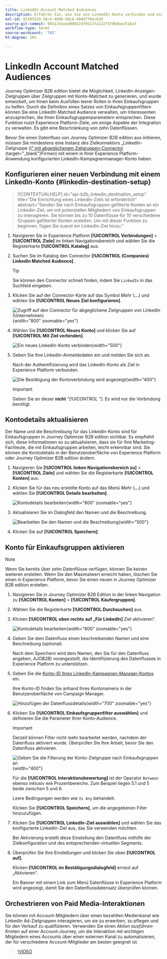 ```yaml
---
title: LinkedIn Account Matched Audiences
description: Erfahren Sie, wie Sie ein LinkedIn-Konto verbinden und einen Datenfluss für Einkaufsgruppen aktivieren.
exl-id: d2303529-16c4-4b0b-b8c8-404dff8ec63d
source-git-commit: 9031191ead88652df95137a122f379b0ae2516a7
workflow-type: tm+mt
source-wordcount: '742'
ht-degree: 16%

---
```


# LinkedIn Account Matched Audiences

Journey Optimizer B2B edition bietet die Möglichkeit, LinkedIn-Anzeigen-Zielgruppen über Zielgruppen mit Konto-Matched zu generieren, und wurde entwickelt, um Ihnen beim Ausfüllen leerer Rollen in Ihren Einkaufsgruppen zu helfen. Durch die Definition eines Satzes von Einkaufsgruppenfiltern können Sie eine LinkedIn Matched Audience verwalten, um Interessenten anzusprechen, die Ihren Einkaufsgruppenparametern entsprechen. Diese Funktion nutzt Experience Platform-Ziele, um einige Aspekte der Integration zu verwalten. Es gibt eine Beschränkung von zehn Datenflüssen.

Bevor Sie einen Datenfluss von Journey Optimizer B2B edition aus initiieren, müssen Sie mindestens eine Instanz des Zielkonnektors „LinkedIn-Zielgruppe ([)“ mit abgeglichenem Zielgruppen-Connector ](https://experienceleague.adobe.com/de/docs/experience-platform/destinations/catalog/social/linkedin#connect){target="_blank"}Firmen) mit einem in Ihrer Experience Platform-Anwendung konfigurierten LinkedIn-Kampagnenmanager-Konto haben.

## Konfigurieren einer neuen Verbindung mit einem LinkedIn-Konto {#linkedin-destination-setup}

>[!CONTEXTUALHELP]
>id="ajo-b2b_linkedin_destination_setup"
>title="Die Einrichtung eines LinkedIn-Ziels ist erforderlich"
>abstract="Senden Sie nach Einkaufsgruppen gefilterte Konten an ein Linkedin-Ziel, um mit potenziellen Mitgliedern von Einkaufsgruppen zu interagieren. Sie können bis zu 10 Datenflüsse für 10 verschiedene Gruppen gefilterter Konten erstellen. Um mit dieser Funktion zu beginnen, fügen Sie zuerst ein LinkedIn-Ziel hinzu."

1. Navigieren Sie in Experience Platform **[!UICONTROL Verbindungen]** > **[!UICONTROL Ziele]** im linken Navigationsbereich und wählen Sie die Registerkarte **[!UICONTROL Katalog]** aus.

1. Suchen Sie im Katalog den Connector **[!UICONTROL (Companies) LinkedIn Matched Audience]** .

   >[!TIP]
   >
   >Sie können den Connector schnell finden, indem Sie `LinkedIn` in das Suchfeld eingeben.

1. Klicken Sie auf der Connector-Karte auf das Symbol _Mehr_ (**…**) und wählen Sie **[!UICONTROL Neues Ziel konfigurieren]**.

   ![Zugriff auf den Connector für abgeglichene Zielgruppen von LinkedIn (Unternehmen)](./assets/aep-destinations-catalog-linkedin.png){width="800" zoomable="yes"}

1. Wählen Sie **[!UICONTROL Neues Konto]** und klicken Sie auf **[!UICONTROL Mit Ziel verbinden]**.

   ![Ein neues LinkedIn-Konto verbinden](./assets/aep-destinations-catalog-linkedin-new-account.png){width="500"}

1. Geben Sie Ihre LinkedIn-Anmeldedaten ein und melden Sie sich an.

   Nach der Authentifizierung wird das LinkedIn-Konto als Ziel in Experience Platform verbunden.

   ![Die Bestätigung der Kontoverbindung wird angezeigt](./assets/aep-destinations-catalog-linkedin-connected.png){width="400"}

   >[!IMPORTANT]
   >
   >Geben Sie an dieser **nicht** &quot;_[!UICONTROL &quot;]_. Es wird nur die Verbindung benötigt.

## Kontodetails aktualisieren

Der Name und die Beschreibung für das LinkedIn-Konto sind für Einkaufsgruppen in Journey Optimizer B2B edition sichtbar. Es empfiehlt sich, diese Informationen so zu aktualisieren, dass sie für Ihre Marketing-Fachleute, die mit Einkaufsgruppen arbeiten, leicht erkennbar sind. Sie können die Kontodetails in der Benutzeroberfläche von Experience Platform oder Journey Optimizer B2B edition ändern.

1. Navigieren Sie **[!UICONTROL linken Navigationsbereich zu]** > **[!UICONTROL Ziele]** und wählen Sie die Registerkarte **[!UICONTROL Konten]** aus.

1. Klicken Sie für das neu erstellte Konto auf das Menü _Mehr_ (**…**) und wählen Sie **[!UICONTROL Details bearbeiten]**.

   ![Kontodetails bearbeiten](./assets/aep-destinations-accounts-edit-details.png){width="800" zoomable="yes"}

1. Aktualisieren Sie im Dialogfeld den Namen und die Beschreibung.

   ![Bearbeiten Sie den Namen und die Beschreibung](./assets/destinations-linkedin-account-edit-details-dialog.png){width="500"}

1. Klicken Sie auf **[!UICONTROL Speichern]**.

## Konto für Einkaufsgruppen aktivieren

>[!NOTE]
>
>Wenn Sie bereits über zehn Datenflüsse verfügen, können Sie keinen weiteren erstellen. Wenn Sie den Maximalwert erreicht haben, löschen Sie einen in Experience Platform, bevor Sie einen neuen in Journey Optimizer B2B edition erstellen.

1. Navigieren Sie in Journey Optimizer B2B Edition in der linken Navigation zu **[!UICONTROL Konten]** > **[!UICONTROL Käufergruppen]**.

1. Wählen Sie die Registerkarte **[!UICONTROL Durchsuchen]** aus.

1. Klicken **[!UICONTROL oben rechts auf „Für LinkedIn]** Ziel aktivieren“.

   ![Kontodetails bearbeiten](./assets/activate-linkedin-destination.png){width="800" zoomable="yes"}

1. Geben Sie dem Datenfluss einen beschreibenden Namen und eine Beschreibung (optional).

   Nach dem Speichern wird dem Namen, den Sie für den Datenfluss angeben, _AJOB2B) vorangestellt,_ die Identifizierung des Datenflusses in Experience Platform zu unterstützen.

1. Geben Sie die [Konto-ID Ihres LinkedIn-Kampagnen-Manager-Kontos](https://www.linkedin.com/help/lms/answer/a424270) ein.

   Ihre Konto-ID finden Sie anhand Ihres Kontonamens in der Benutzeroberfläche von Campaign Manager.

   ![Hinzufügen der Datenflussdetails](./assets/destinations-linkedin-activate-details.png){width="700" zoomable="yes"}

1. Klicken Sie **[!UICONTROL Einkaufsgruppenfilter auswählen]** und definieren Sie die Parameter Ihrer Konto-Audience.

   >[!IMPORTANT]
   >
   >Derzeit können Filter nicht mehr bearbeitet werden, nachdem der Datenfluss aktiviert wurde. Überprüfen Sie Ihre Arbeit, bevor Sie den Datenfluss aktivieren.

   ![Geben Sie die Filterung der Konto-Zielgruppe nach Einkaufsgruppen an](./assets/destinations-linkedin-activate-buying-group-filters.png){width="400"}

   Für die **[!UICONTROL Interaktionsbewertung]** ist der Operator `Between` ebenso inklusiv wie Prozentbereiche. Zum Beispiel liegen 5.1 und 5 beide _zwischen_ 5 und 6.

   Leere Bedingungen werden wie `Is Any` behandelt.

   Klicken Sie **[!UICONTROL Speichern]**, um die angegebenen Filter hinzuzufügen.

1. Klicken Sie **[!UICONTROL LinkedIn-Ziel auswählen]** und wählen Sie das konfigurierte LinkedIn-Ziel aus, das Sie verwenden möchten.

   Bei Aktivierung erstellt diese Einstellung den Datenfluss mithilfe der Zielkonfiguration und des entsprechenden virtuellen Segments.

1. Überprüfen Sie Ihre Einstellungen und klicken Sie oben **[!UICONTROL auf]**.

   Klicken **[!UICONTROL im Bestätigungsdialogfeld]** erneut auf „Aktivieren“.

   Ein Banner mit einem Link zum Menü Datenflüsse in Experience Platform wird angezeigt, damit Sie den Datenflussdatensatz überprüfen können.

## Orchestrieren von Paid Media-Interaktionen

Sie können mit Account-Mitgliedern über einen bezahlten Medienkanal wie LinkedIn Ad-Zielgruppen interagieren, um sie zu erwerben, zu pflegen und für den Verkauf zu qualifizieren. Verwenden Sie einen _Aktion ausführen_-Knoten auf einer Account-Journey, um die Interaktion mit wichtigen Mitgliedern eines Accounts über einen externen Kanal zu automatisieren, der für verschiedene Account-Mitglieder am besten geeignet ist.

>[!VIDEO](https://video.tv.adobe.com/v/3448649/?learn=on)